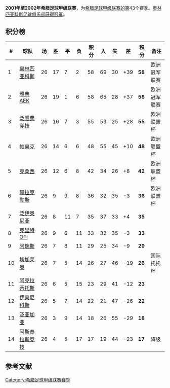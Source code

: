 **2001年至2002年希腊足球甲级联赛**，为[希腊足球甲级联赛的第](https://zh.wikipedia.org/wiki/希腊足球超级联赛 "wikilink")43个赛季。[奥林匹亚科斯足球俱乐部获得冠军](../Page/奥林匹亚科斯足球俱乐部.md "wikilink")。

## 积分榜

| **\#** | **球队**                                                         | **场** | **胜** | **平** | **负** | **积分** | **入** | **失** | **差** | **积分** | **备注** |
| ------ | -------------------------------------------------------------- | ----- | ----- | ----- | ----- | ------ | ----- | ----- | ----- | ------ | ------ |
| 1      | [奥林匹亚科斯](../Page/奥林匹亚科斯足球俱乐部.md "wikilink")                    | 26    | 17    | 7     | 2     | 58     | 69    | 30    | \+39  | **58** | 欧洲冠军联赛 |
| 2      | [雅典AEK](https://zh.wikipedia.org/wiki/雅典AEK "wikilink")        | 26    | 19    | 1     | 6     | 58     | 65    | 28    | \+37  | **58** | 欧洲冠军联赛 |
| 3      | [泛雅典竞技](https://zh.wikipedia.org/wiki/泛雅典竞技 "wikilink")        | 26    | 16    | 7     | 3     | 55     | 53    | 25    | \+28  | **55** | 欧洲联盟杯  |
| 4      | [帕奥克](https://zh.wikipedia.org/wiki/帕奥克足球俱乐部 "wikilink")       | 26    | 14    | 6     | 6     | 48     | 55    | 45    | \+10  | **48** | 欧洲联盟杯  |
| 5      | [克桑西](https://zh.wikipedia.org/wiki/克桑西足球俱乐部 "wikilink")       | 26    | 12    | 6     | 8     | 42     | 34    | 26    | \+8   | **42** | 欧洲联盟杯  |
| 6      | [赫拉克勒斯](https://zh.wikipedia.org/wiki/塞萨洛尼基赫拉克勒斯 "wikilink")   | 26    | 9     | 9     | 8     | 36     | 32    | 35    | \-3   | **36** | 欧洲联盟杯  |
| 7      | [泛伊奥尼亚](https://zh.wikipedia.org/wiki/泛伊奥尼亚足球俱乐部 "wikilink")   | 26    | 8     | 11    | 7     | 35     | 37    | 33    | \+4   | **35** |        |
| 8      | [克里特OFI](https://zh.wikipedia.org/wiki/克里特OFI "wikilink")      | 26    | 9     | 6     | 11    | 33     | 32    | 35    | \-3   | **33** |        |
| 9      | [阿瑞斯](https://zh.wikipedia.org/wiki/塞萨洛尼基阿瑞斯足球俱乐部 "wikilink")  | 26    | 7     | 8     | 11    | 29     | 25    | 34    | \-9   | **29** |        |
| 10     | [埃加莱奥](https://zh.wikipedia.org/wiki/埃加莱奥足球俱乐部 "wikilink")     | 26    | 7     | 5     | 14    | 26     | 27    | 46    | \-19  | **26** | 国际托托杯  |
| 11     | [阿克拉蒂托斯](https://zh.wikipedia.org/wiki/阿克拉蒂托斯足球俱乐部 "wikilink") | 26    | 6     | 5     | 15    | 23     | 29    | 41    | \-12  | **23** |        |
| 12     | [伊奥尼科斯](https://zh.wikipedia.org/wiki/伊奥尼科斯足球俱乐部 "wikilink")   | 26    | 5     | 7     | 14    | 22     | 21    | 47    | \-26  | **22** |        |
| 13     | [泛亚加亚](../Page/泛亚加亚足球俱乐部.md "wikilink")                        | 26    | 3     | 9     | 14    | 18     | 26    | 55    | \-29  | **18** |        |
| 14     | [阿斯泰拉斯竞技](https://zh.wikipedia.org/wiki/阿斯泰拉斯竞技 "wikilink")    | 26    | 4     | 5     | 17    | 17     | 19    | 44    | \-23  | **17** | 降级     |

## 参考文献

[Category:希腊足球甲级联赛赛季](https://zh.wikipedia.org/wiki/Category:希腊足球甲级联赛赛季 "wikilink")